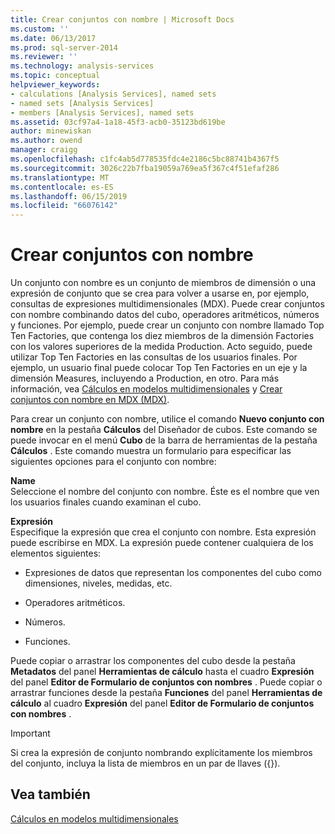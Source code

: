 ```yaml
---
title: Crear conjuntos con nombre | Microsoft Docs
ms.custom: ''
ms.date: 06/13/2017
ms.prod: sql-server-2014
ms.reviewer: ''
ms.technology: analysis-services
ms.topic: conceptual
helpviewer_keywords:
- calculations [Analysis Services], named sets
- named sets [Analysis Services]
- members [Analysis Services], named sets
ms.assetid: 03cf97a4-1a18-45f3-acb0-35123bd619be
author: minewiskan
ms.author: owend
manager: craigg
ms.openlocfilehash: c1fc4ab5d778535fdc4e2186c5bc88741b4367f5
ms.sourcegitcommit: 3026c22b7fba19059a769ea5f367c4f51efaf286
ms.translationtype: MT
ms.contentlocale: es-ES
ms.lasthandoff: 06/15/2019
ms.locfileid: "66076142"
---
```

# <a name="create-named-sets"></a>Crear conjuntos con nombre
  Un conjunto con nombre es un conjunto de miembros de dimensión o una expresión de conjunto que se crea para volver a usarse en, por ejemplo, consultas de expresiones multidimensionales (MDX). Puede crear conjuntos con nombre combinando datos del cubo, operadores aritméticos, números y funciones. Por ejemplo, puede crear un conjunto con nombre llamado Top Ten Factories, que contenga los diez miembros de la dimensión Factories con los valores superiores de la medida Production. Acto seguido, puede utilizar Top Ten Factories en las consultas de los usuarios finales. Por ejemplo, un usuario final puede colocar Top Ten Factories en un eje y la dimensión Measures, incluyendo a Production, en otro. Para más información, vea [Cálculos en modelos multidimensionales](calculations-in-multidimensional-models.md) y [Crear conjuntos con nombre en MDX &#40;MDX&#41;](mdx/mdx-named-sets-building-named-sets.md).  
  
 Para crear un conjunto con nombre, utilice el comando **Nuevo conjunto con nombre** en la pestaña **Cálculos** del Diseñador de cubos. Este comando se puede invocar en el menú **Cubo** de la barra de herramientas de la pestaña **Cálculos** . Este comando muestra un formulario para especificar las siguientes opciones para el conjunto con nombre:  
  
 **Name**  
 Seleccione el nombre del conjunto con nombre. Éste es el nombre que ven los usuarios finales cuando examinan el cubo.  
  
 **Expresión**  
 Especifique la expresión que crea el conjunto con nombre. Esta expresión puede escribirse en MDX. La expresión puede contener cualquiera de los elementos siguientes:  
  
-   Expresiones de datos que representan los componentes del cubo como dimensiones, niveles, medidas, etc.  
  
-   Operadores aritméticos.  
  
-   Números.  
  
-   Funciones.  
  
 Puede copiar o arrastrar los componentes del cubo desde la pestaña **Metadatos** del panel **Herramientas de cálculo** hasta el cuadro **Expresión** del panel **Editor de Formulario de conjuntos con nombres** . Puede copiar o arrastrar funciones desde la pestaña **Funciones** del panel **Herramientas de cálculo** al cuadro **Expresión** del panel **Editor de Formulario de conjuntos con nombres** .  
  
> [!IMPORTANT]  
>  Si crea la expresión de conjunto nombrando explícitamente los miembros del conjunto, incluya la lista de miembros en un par de llaves ({}).  
  
## <a name="see-also"></a>Vea también  
 [Cálculos en modelos multidimensionales](calculations-in-multidimensional-models.md)  
  
  
